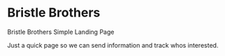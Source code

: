 Bristle Brothers
===========

Bristle Brothers Simple Landing Page

Just a quick page so we can send information and track whos interested.

